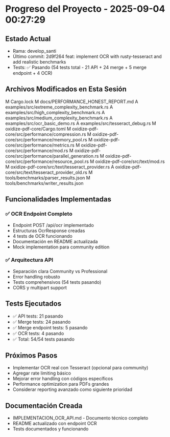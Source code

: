 # Progreso del Proyecto - 2025-09-04 00:27:29

## Estado Actual
- Rama: develop_santi
- Último commit: 2d9f264 feat: implement OCR with rusty-tesseract and add realistic benchmarks
- Tests: ✅ Pasando (54 tests total - 21 API + 24 merge + 5 merge endpoint + 4 OCR)

## Archivos Modificados en Esta Sesión
M	Cargo.lock
M	docs/PERFORMANCE_HONEST_REPORT.md
A	examples/src/extreme_complexity_benchmark.rs
A	examples/src/high_complexity_benchmark.rs
A	examples/src/medium_complexity_benchmark.rs
A	examples/src/ocr_basic_demo.rs
A	examples/src/tesseract_debug.rs
M	oxidize-pdf-core/Cargo.toml
M	oxidize-pdf-core/src/performance/compression.rs
M	oxidize-pdf-core/src/performance/memory_pool.rs
M	oxidize-pdf-core/src/performance/metrics.rs
M	oxidize-pdf-core/src/performance/mod.rs
M	oxidize-pdf-core/src/performance/parallel_generation.rs
M	oxidize-pdf-core/src/performance/resource_pool.rs
M	oxidize-pdf-core/src/text/mod.rs
M	oxidize-pdf-core/src/text/tesseract_provider.rs
A	oxidize-pdf-core/src/text/tesseract_provider_old.rs
M	tools/benchmarks/parser_results.json
M	tools/benchmarks/writer_results.json

## Funcionalidades Implementadas
### ✅ OCR Endpoint Completo
- Endpoint POST /api/ocr implementado
- Estructuras OcrResponse creadas
- 4 tests de OCR funcionando
- Documentación en README actualizada
- Mock implementation para community edition

### ✅ Arquitectura API
- Separación clara Community vs Professional
- Error handling robusto
- Tests comprehensivos (54 tests pasando)
- CORS y multipart support

## Tests Ejecutados
- ✅ API tests: 21 pasando
- ✅ Merge tests: 24 pasando  
- ✅ Merge endpoint tests: 5 pasando
- ✅ OCR tests: 4 pasando
- ✅ Total: 54/54 tests pasando

## Próximos Pasos
- Implementar OCR real con Tesseract (opcional para community)
- Agregar rate limiting básico
- Mejorar error handling con códigos específicos
- Performance optimization para PDFs grandes
- Considerar reporting avanzado como siguiente prioridad

## Documentación Creada
- IMPLEMENTACION_OCR_API.md - Documento técnico completo
- README actualizado con endpoint OCR
- Tests documentados y funcionando

